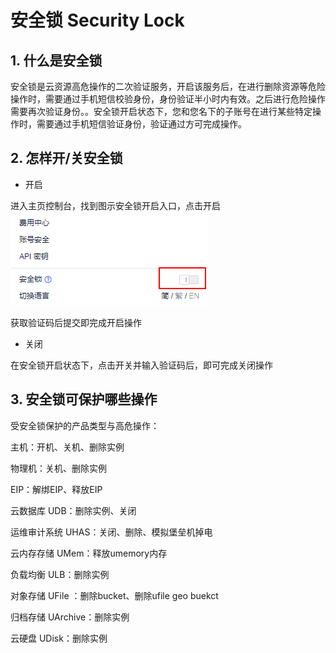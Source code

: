 # 安全锁 Security Lock

## 1\. 什么是安全锁

安全锁是云资源高危操作的二次验证服务，开启该服务后，在进行删除资源等危险操作时，需要通过手机短信校验身份，身份验证半小时内有效。之后进行危险操作需要再次验证身份。。安全锁开启状态下，您和您名下的子账号在进行某些特定操作时，需要通过手机短信验证身份，验证通过方可完成操作。

## 2\. 怎样开/关安全锁

  - 开启

进入主页控制台，找到图示安全锁开启入口，点击开启 \
![image](/images/20190712180018.png)

获取验证码后提交即完成开启操作

  - 关闭

在安全锁开启状态下，点击开关并输入验证码后，即可完成关闭操作

## 3\. 安全锁可保护哪些操作

受安全锁保护的产品类型与高危操作：

主机：开机、关机、删除实例

物理机：关机、删除实例

EIP：解绑EIP、释放EIP

云数据库 UDB：删除实例、关闭

运维审计系统 UHAS：关闭、删除、模拟堡垒机掉电

云内存存储 UMem：释放umemory内存

负载均衡 ULB：删除实例

对象存储 UFile ：删除bucket、删除ufile geo buekct

归档存储 UArchive：删除实例

云硬盘 UDisk：删除实例
